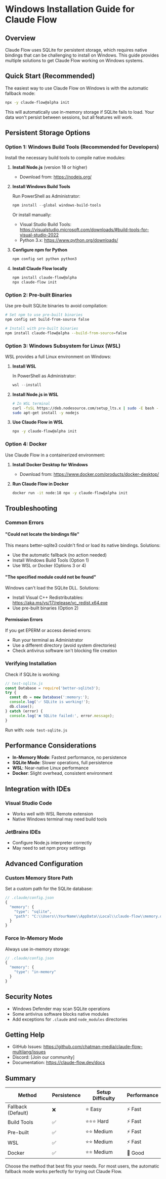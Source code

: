 # Windows Installation Guide for Claude Flow

## Overview

Claude Flow uses SQLite for persistent storage, which requires native bindings that can be challenging to install on Windows. This guide provides multiple solutions to get Claude Flow working on Windows systems.

## Quick Start (Recommended)

The easiest way to use Claude Flow on Windows is with the automatic fallback mode:

```bash
npx -y claude-flow@alpha init
```

This will automatically use in-memory storage if SQLite fails to load. Your data won't persist between sessions, but all features will work.

## Persistent Storage Options

### Option 1: Windows Build Tools (Recommended for Developers)

Install the necessary build tools to compile native modules:

1. **Install Node.js** (version 18 or higher)
   - Download from: https://nodejs.org/

2. **Install Windows Build Tools**
   
   Run PowerShell as Administrator:
   ```powershell
   npm install --global windows-build-tools
   ```
   
   Or install manually:
   - Visual Studio Build Tools: https://visualstudio.microsoft.com/downloads/#build-tools-for-visual-studio-2022
   - Python 3.x: https://www.python.org/downloads/

3. **Configure npm for Python**
   ```bash
   npm config set python python3
   ```

4. **Install Claude Flow locally**
   ```bash
   npm install claude-flow@alpha
   npx claude-flow init
   ```

### Option 2: Pre-built Binaries

Use pre-built SQLite binaries to avoid compilation:

```bash
# Set npm to use pre-built binaries
npm config set build-from-source false

# Install with pre-built binaries
npm install claude-flow@alpha --build-from-source=false
```

### Option 3: Windows Subsystem for Linux (WSL)

WSL provides a full Linux environment on Windows:

1. **Install WSL**
   
   In PowerShell as Administrator:
   ```powershell
   wsl --install
   ```

2. **Install Node.js in WSL**
   ```bash
   # In WSL terminal
   curl -fsSL https://deb.nodesource.com/setup_lts.x | sudo -E bash -
   sudo apt-get install -y nodejs
   ```

3. **Use Claude Flow in WSL**
   ```bash
   npx -y claude-flow@alpha init
   ```

### Option 4: Docker

Use Claude Flow in a containerized environment:

1. **Install Docker Desktop for Windows**
   - Download from: https://www.docker.com/products/docker-desktop/

2. **Run Claude Flow in Docker**
   ```bash
   docker run -it node:18 npx -y claude-flow@alpha init
   ```

## Troubleshooting

### Common Errors

#### "Could not locate the bindings file"
This means better-sqlite3 couldn't find or load its native bindings. Solutions:
- Use the automatic fallback (no action needed)
- Install Windows Build Tools (Option 1)
- Use WSL or Docker (Options 3 or 4)

#### "The specified module could not be found"
Windows can't load the SQLite DLL. Solutions:
- Install Visual C++ Redistributables: https://aka.ms/vs/17/release/vc_redist.x64.exe
- Use pre-built binaries (Option 2)

#### Permission Errors
If you get EPERM or access denied errors:
- Run your terminal as Administrator
- Use a different directory (avoid system directories)
- Check antivirus software isn't blocking file creation

### Verifying Installation

Check if SQLite is working:

```javascript
// test-sqlite.js
const Database = require('better-sqlite3');
try {
  const db = new Database(':memory:');
  console.log('✅ SQLite is working!');
  db.close();
} catch (error) {
  console.log('❌ SQLite failed:', error.message);
}
```

Run with: `node test-sqlite.js`

## Performance Considerations

- **In-Memory Mode**: Fastest performance, no persistence
- **SQLite Mode**: Slower operations, full persistence
- **WSL**: Near-native Linux performance
- **Docker**: Slight overhead, consistent environment

## Integration with IDEs

### Visual Studio Code
- Works well with WSL Remote extension
- Native Windows terminal may need build tools

### JetBrains IDEs
- Configure Node.js interpreter correctly
- May need to set npm proxy settings

## Advanced Configuration

### Custom Memory Store Path

Set a custom path for the SQLite database:

```javascript
// .claude/config.json
{
  "memory": {
    "type": "sqlite",
    "path": "C:\\Users\\YourName\\AppData\\Local\\claude-flow\\memory.db"
  }
}
```

### Force In-Memory Mode

Always use in-memory storage:

```javascript
// .claude/config.json
{
  "memory": {
    "type": "in-memory"
  }
}
```

## Security Notes

- Windows Defender may scan SQLite operations
- Some antivirus software blocks native modules
- Add exceptions for `.claude` and `node_modules` directories

## Getting Help

- GitHub Issues: https://github.com/chatman-media/claude-flow-multilang/issues
- Discord: [Join our community]
- Documentation: https://claude-flow.dev/docs

## Summary

| Method | Persistence | Setup Difficulty | Performance |
|--------|-------------|------------------|-------------|
| Fallback (Default) | ❌ | ⭐ Easy | ⚡ Fast |
| Build Tools | ✅ | ⭐⭐⭐ Hard | ⚡ Fast |
| Pre-built | ✅ | ⭐⭐ Medium | ⚡ Fast |
| WSL | ✅ | ⭐⭐ Medium | ⚡ Fast |
| Docker | ✅ | ⭐⭐ Medium | 🔄 Good |

Choose the method that best fits your needs. For most users, the automatic fallback mode works perfectly for trying out Claude Flow.